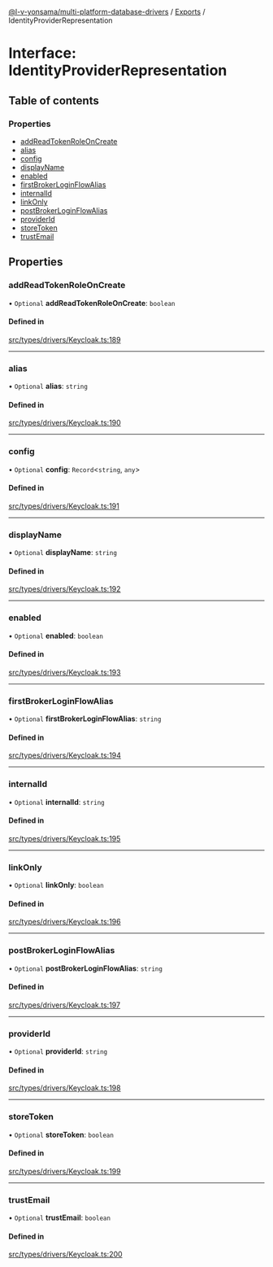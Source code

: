 [@l-v-yonsama/multi-platform-database-drivers](../README.md) / [Exports](../modules.md) / IdentityProviderRepresentation

# Interface: IdentityProviderRepresentation

## Table of contents

### Properties

- [addReadTokenRoleOnCreate](IdentityProviderRepresentation.md#addreadtokenroleoncreate)
- [alias](IdentityProviderRepresentation.md#alias)
- [config](IdentityProviderRepresentation.md#config)
- [displayName](IdentityProviderRepresentation.md#displayname)
- [enabled](IdentityProviderRepresentation.md#enabled)
- [firstBrokerLoginFlowAlias](IdentityProviderRepresentation.md#firstbrokerloginflowalias)
- [internalId](IdentityProviderRepresentation.md#internalid)
- [linkOnly](IdentityProviderRepresentation.md#linkonly)
- [postBrokerLoginFlowAlias](IdentityProviderRepresentation.md#postbrokerloginflowalias)
- [providerId](IdentityProviderRepresentation.md#providerid)
- [storeToken](IdentityProviderRepresentation.md#storetoken)
- [trustEmail](IdentityProviderRepresentation.md#trustemail)

## Properties

### addReadTokenRoleOnCreate

• `Optional` **addReadTokenRoleOnCreate**: `boolean`

#### Defined in

[src/types/drivers/Keycloak.ts:189](https://github.com/l-v-yonsama/db-drivers/blob/b0e09fd/src/types/drivers/Keycloak.ts#L189)

___

### alias

• `Optional` **alias**: `string`

#### Defined in

[src/types/drivers/Keycloak.ts:190](https://github.com/l-v-yonsama/db-drivers/blob/b0e09fd/src/types/drivers/Keycloak.ts#L190)

___

### config

• `Optional` **config**: `Record`<`string`, `any`\>

#### Defined in

[src/types/drivers/Keycloak.ts:191](https://github.com/l-v-yonsama/db-drivers/blob/b0e09fd/src/types/drivers/Keycloak.ts#L191)

___

### displayName

• `Optional` **displayName**: `string`

#### Defined in

[src/types/drivers/Keycloak.ts:192](https://github.com/l-v-yonsama/db-drivers/blob/b0e09fd/src/types/drivers/Keycloak.ts#L192)

___

### enabled

• `Optional` **enabled**: `boolean`

#### Defined in

[src/types/drivers/Keycloak.ts:193](https://github.com/l-v-yonsama/db-drivers/blob/b0e09fd/src/types/drivers/Keycloak.ts#L193)

___

### firstBrokerLoginFlowAlias

• `Optional` **firstBrokerLoginFlowAlias**: `string`

#### Defined in

[src/types/drivers/Keycloak.ts:194](https://github.com/l-v-yonsama/db-drivers/blob/b0e09fd/src/types/drivers/Keycloak.ts#L194)

___

### internalId

• `Optional` **internalId**: `string`

#### Defined in

[src/types/drivers/Keycloak.ts:195](https://github.com/l-v-yonsama/db-drivers/blob/b0e09fd/src/types/drivers/Keycloak.ts#L195)

___

### linkOnly

• `Optional` **linkOnly**: `boolean`

#### Defined in

[src/types/drivers/Keycloak.ts:196](https://github.com/l-v-yonsama/db-drivers/blob/b0e09fd/src/types/drivers/Keycloak.ts#L196)

___

### postBrokerLoginFlowAlias

• `Optional` **postBrokerLoginFlowAlias**: `string`

#### Defined in

[src/types/drivers/Keycloak.ts:197](https://github.com/l-v-yonsama/db-drivers/blob/b0e09fd/src/types/drivers/Keycloak.ts#L197)

___

### providerId

• `Optional` **providerId**: `string`

#### Defined in

[src/types/drivers/Keycloak.ts:198](https://github.com/l-v-yonsama/db-drivers/blob/b0e09fd/src/types/drivers/Keycloak.ts#L198)

___

### storeToken

• `Optional` **storeToken**: `boolean`

#### Defined in

[src/types/drivers/Keycloak.ts:199](https://github.com/l-v-yonsama/db-drivers/blob/b0e09fd/src/types/drivers/Keycloak.ts#L199)

___

### trustEmail

• `Optional` **trustEmail**: `boolean`

#### Defined in

[src/types/drivers/Keycloak.ts:200](https://github.com/l-v-yonsama/db-drivers/blob/b0e09fd/src/types/drivers/Keycloak.ts#L200)
